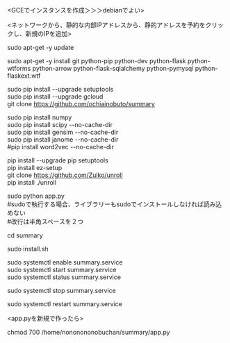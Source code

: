 <GCEでインスタンスを作成＞＞＞debianでよい>

<ネットワークから、静的な内部IPアドレスから、静的アドレスを予約をクリックし、新規のIPを追加>

sudo apt-get -y update

sudo apt-get -y install git python-pip python-dev python-flask python-wtforms python-arrow python-flask-sqlalchemy python-pymysql python-flaskext.wtf  

sudo pip install --upgrade setuptools  
sudo pip install --upgrade gcloud  
git clone https://github.com/ochiainobuto/summary  


sudo pip install numpy  
sudo pip install scipy --no-cache-dir  
sudo pip install gensim --no-cache-dir  
sudo pip install janome --no-cache-dir  
#pip install word2vec --no-cache-dir  

pip install --upgrade pip setuptools  
pip install ez-setup  
git clone https://github.com/Zulko/unroll  
pip install ./unroll  

>>>>>>>>>>>>>>>>>>>>>>>>>  
sudo python app.py  
#sudoで執行する場合、ライブラリーもsudoでインストールしなければ読み込めない  
#改行は半角スペースを２つ  
>>>>>>>>>>>>>>>>>>>>>>>>>  

cd summary 

sudo install.sh  

sudo systemctl enable summary.service  
sudo systemctl start summary.service  
sudo systemctl status summary.service  

sudo systemctl stop summary.service

sudo systemctl restart summary.service

<app.pyを新規で作ったら>

chmod 700 /home/nononononobuchan/summary/app.py

